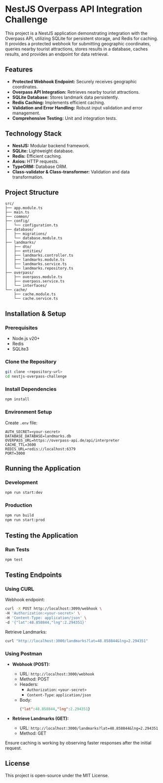 # NestJS Overpass API Integration Challenge

This project is a NestJS application demonstrating integration with the Overpass API, utilizing SQLite for persistent storage, and Redis for caching. It provides a protected webhook for submitting geographic coordinates, queries nearby tourist attractions, stores results in a database, caches results, and provides an endpoint for data retrieval.

## Features

- **Protected Webhook Endpoint:** Securely receives geographic coordinates.
- **Overpass API Integration:** Retrieves nearby tourist attractions.
- **SQLite Database:** Stores landmark data persistently.
- **Redis Caching:** Implements efficient caching.
- **Validation and Error Handling:** Robust input validation and error management.
- **Comprehensive Testing:** Unit and integration tests.

## Technology Stack

- **NestJS:** Modular backend framework.
- **SQLite:** Lightweight database.
- **Redis:** Efficient caching.
- **Axios:** HTTP requests.
- **TypeORM:** Database ORM.
- **Class-validator & Class-transformer:** Validation and data transformation.

## Project Structure

```
src/
├── app.module.ts
├── main.ts
├── common/
├── config/
│   └── configuration.ts
├── database/
│   ├── migrations/
│   └── database.module.ts
├── landmarks/
│   ├── dto/
│   ├── entities/
│   ├── landmarks.controller.ts
│   ├── landmarks.module.ts
│   ├── landmarks.service.ts
│   └── landmarks.repository.ts
├── overpass/
│   ├── overpass.module.ts
│   ├── overpass.service.ts
│   └── interfaces/
└── cache/
    ├── cache.module.ts
    └── cache.service.ts
```

## Installation & Setup

### Prerequisites

- Node.js v20+
- Redis
- SQLite3

### Clone the Repository

```bash
git clone <repository-url>
cd nestjs-overpass-challenge
```

### Install Dependencies

```bash
npm install
```

### Environment Setup

Create `.env` file:

```env
AUTH_SECRET=<your-secret>
DATABASE_DATABASE=landmarks.db
OVERPASS_URL=https://overpass-api.de/api/interpreter
CACHE_TTL=3600
REDIS_URL=redis://localhost:6379
PORT=3000
```



## Running the Application

### Development

```bash
npm run start:dev
```

### Production

```bash
npm run build
npm run start:prod
```

## Testing the Application

### Run Tests

```bash
npm test
```




## Testing Endpoints

### Using CURL

Webhook endpoint:

```bash
curl -X POST http://localhost:3099/webhook \
-H 'Authorization:<your-secret>' \
-H 'Content-Type: application/json' \
-d '{"lat":48.858844,"lng":2.294351}'
```

Retrieve Landmarks:

```bash
curl "http://localhost:3000/landmarks?lat=48.858844&lng=2.294351"
```

### Using Postman

- **Webhook (POST):**
  - URL: `http://localhost:3000/webhook`
  - Method: POST
  - Headers:
    - `Authorization`: `<your-secret>`
    - `Content-Type`: `application/json`
  - Body:
    ```json
    {"lat":48.858844,"lng":2.294351}
    ```

- **Retrieve Landmarks (GET):**
  - URL: `http://localhost:3000/landmarks?lat=48.858844&lng=2.294351`
  - Method: GET

Ensure caching is working by observing faster responses after the initial request.

## License

This project is open-source under the MIT License.

